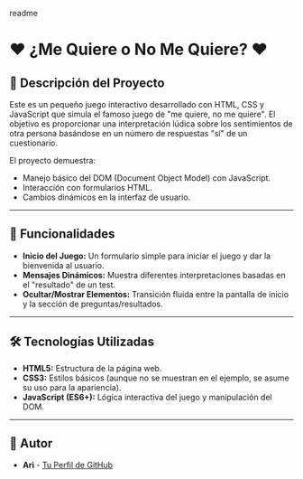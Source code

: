 readme

# ❤️ ¿Me Quiere o No Me Quiere? ❤️

## 📝 Descripción del Proyecto

Este es un pequeño juego interactivo desarrollado con HTML, CSS y JavaScript que simula el famoso juego de "me quiere, no me quiere". El objetivo es proporcionar una interpretación lúdica sobre los sentimientos de otra persona basándose en un número de respuestas "sí" de un cuestionario.

El proyecto demuestra:
* Manejo básico del DOM (Document Object Model) con JavaScript.
* Interacción con formularios HTML.
* Cambios dinámicos en la interfaz de usuario.

---

## 🚀 Funcionalidades

* **Inicio del Juego:** Un formulario simple para iniciar el juego y dar la bienvenida al usuario.
* **Mensajes Dinámicos:** Muestra diferentes interpretaciones basadas en el "resultado" de un test.
* **Ocultar/Mostrar Elementos:** Transición fluida entre la pantalla de inicio y la sección de preguntas/resultados.

---

## 🛠️ Tecnologías Utilizadas

* **HTML5:** Estructura de la página web.
* **CSS3:** Estilos básicos (aunque no se muestran en el ejemplo, se asume su uso para la apariencia).
* **JavaScript (ES6+):** Lógica interactiva del juego y manipulación del DOM.

---
## 🙋 Autor

* **Ari** - [Tu Perfil de GitHub](https://github.com/AriStW) 
